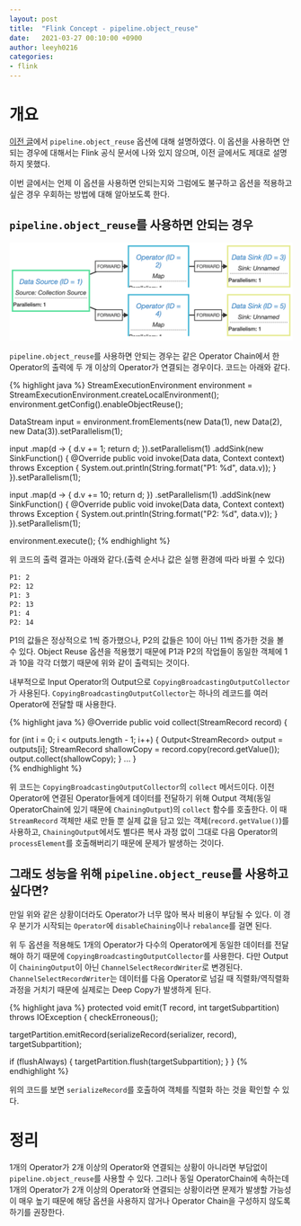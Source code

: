 ```yaml
---
layout: post
title:  "Flink Concept - pipeline.object_reuse"
date:   2021-03-27 00:10:00 +0900
author: leeyh0216
categories:
- flink
---
```


# 개요

[이전 글](https://leeyh0216.github.io/2021-03-25/flink_output)에서 `pipeline.object_reuse` 옵션에 대해 설명하였다. 이 옵션을 사용하면 안되는 경우에 대해서는 Flink 공식 문서에 나와 있지 않으며, 이전 글에서도 제대로 설명하지 못했다.

이번 글에서는 언제 이 옵션을 사용하면 안되는지와 그럼에도 불구하고 옵션을 적용하고 싶은 경우 우회하는 방법에 대해 알아보도록 한다.

## `pipeline.object_reuse`를 사용하면 안되는 경우

![Pipe1](../../assets/flink/pipe1.png)

`pipeline.object_reuse`를 사용하면 안되는 경우는 같은 Operator Chain에서 한 Operator의 출력에 두 개 이상의 Operator가 연결되는 경우이다. 코드는 아래와 같다.

{% highlight java %}
StreamExecutionEnvironment environment = StreamExecutionEnvironment.createLocalEnvironment();
environment.getConfig().enableObjectReuse();

DataStream<Data> input = environment.fromElements(new Data(1), new Data(2), new Data(3)).setParallelism(1);

input
  .map(d -> {
    d.v += 1;
    return d;
  }).setParallelism(1)
  .addSink(new SinkFunction<Data>() {
    @Override
    public void invoke(Data data, Context context) throws Exception {
      System.out.println(String.format("P1: %d", data.v));
    }
  }).setParallelism(1);

input
  .map(d -> {
    d.v += 10;
    return d;
  })
  .setParallelism(1)
  .addSink(new SinkFunction<Data>() {
    @Override
    public void invoke(Data data, Context context) throws Exception {
      System.out.println(String.format("P2: %d", data.v));
    }
  }).setParallelism(1);

environment.execute();
{% endhighlight %}

위 코드의 출력 결과는 아래와 같다.(출력 순서나 값은 실행 환경에 따라 바뀔 수 있다)

```
P1: 2
P2: 12
P1: 3
P2: 13
P1: 4
P2: 14
```

P1의 값들은 정상적으로 1씩 증가했으나, P2의 값들은 10이 아닌 11씩 증가한 것을 볼 수 있다. Object Reuse 옵션을 적용했기 때문에 P1과 P2의 작업들이 동일한 객체에 1과 10을 각각 더했기 때문에 위와 같이 출력되는 것이다.

내부적으로 Input Operator의 Output으로 `CopyingBroadcastingOutputCollector`가 사용된다. `CopyingBroadcastingOutputCollector`는 하나의 레코드를 여러 Operator에 전달할 때 사용한다.

{% highlight java %}
@Override
public void collect(StreamRecord<T> record) {

  for (int i = 0; i < outputs.length - 1; i++) {
    Output<StreamRecord<T>> output = outputs[i];
    StreamRecord<T> shallowCopy = record.copy(record.getValue());
    output.collect(shallowCopy);
  }
  ...
}  
{% endhighlight %}

위 코드는 `CopyingBroadcastingOutputCollector`의 `collect` 메서드이다. 이전 Operator에 연결된 Operator들에게 데이터를 전달하기 위해 Output 객체(동일 OperatorChain에 있기 때문에 `ChainingOutput`)의 `collect` 함수를 호출한다. 이 때 `StreamRecord` 객체만 새로 만들 뿐 실제 값을 담고 있는 객체(`record.getValue()`)를 사용하고, `ChainingOutput`에서도 별다른 복사 과정 없이 그대로 다음 Operator의 `processElement`를 호출해버리기 때문에 문제가 발생하는 것이다.

## 그래도 성능을 위해 `pipeline.object_reuse`를 사용하고 싶다면?

만일 위와 같은 상황이더라도 Operator가 너무 많아 복사 비용이 부담될 수 있다. 이 경우 분기가 시작되는 `Operator`에 `disableChaining`이나 `rebalance`를 걸면 된다.

위 두 옵션을 적용해도 1개의 Operator가 다수의 Operator에게 동일한 데이터를 전달해야 하기 때문에 `CopyingBroadcastingOutputCollector`를 사용한다. 다만 Output이 `ChainingOutput`이 아닌 `ChannelSelectRecordWriter`로 변경된다. `ChannelSelectRecordWriter`는 데이터를 다음 Operator로 넘길 때 직렬화/역직렬화 과정을 거치기 때문에 실제로는 Deep Copy가 발생하게 된다.

{% highlight java %}
protected void emit(T record, int targetSubpartition) throws IOException {
  checkErroneous();

  targetPartition.emitRecord(serializeRecord(serializer, record), targetSubpartition);

  if (flushAlways) {
    targetPartition.flush(targetSubpartition);
  }
}
{% endhighlight %}

위의 코드를 보면 `serializeRecord`를 호출하여 객체를 직렬화 하는 것을 확인할 수 있다.

# 정리

1개의 Operator가 2개 이상의 Operator와 연결되는 상황이 아니라면 부담없이 `pipeline.object_reuse`를 사용할 수 있다. 그러나 동일 OperatorChain에 속하는데 1개의 Operator가 2개 이상의 Operator와 연결되는 상황이라면 문제가 발생할 가능성이 매우 높기 때문에 해당 옵션을 사용하지 않거나 Operator Chain을 구성하지 않도록 하기를 권장한다.